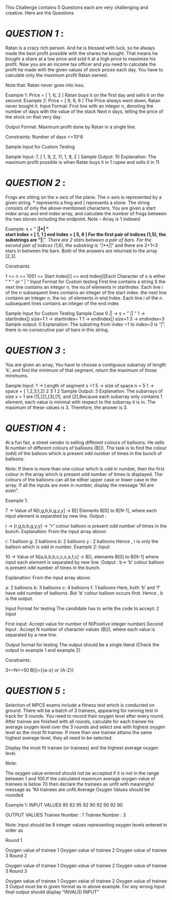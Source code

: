This Challenge contains 5 Questions each are very challenging and creative. Here are the Questions

# ***QUESTION 1*** :
Ratan is a crazy rich person. And he is blessed with luck, so he always made the best profit possible with the shares he bought. 
That means he bought a share at a low price and sold it at a high price to maximize his profit. 
Now you are an income tax officer and you need to calculate the profit he made with the given values of stock prices each day. 
You have to calculate only the maximum profit Ratan earned.

Note that: Ratan never goes into loss.

Example 1:
Price = [ 1, 6, 2 ]
Ratan buys it on the first day and sells it on the second. Example 2:
Price = [ 9, 8, 6 ] 
The Price always went down, Ratan never bought it.
Input Format:
First line with an integer n, denoting the number of days with the value of the stack
Next n days, telling the price of the stock on that very day.

Output Format:
Maximum profit done by Ratan in a single line.

Constraints:
Number of days <=10^8

Sample Input for Custom Testing

Sample Input: 7, [ 1, 9, 2, 11, 1, 9, 2 ]
Sample Output:  10
Explanation: The maximum profit possible is when Ratan buys it in 1 rupee and sells it in 11.


# ***QUESTION 2*** :

Frogs are sitting on the x-axis of the plane. The x-axis is represented by a given string. * represents a frog and | represents a stone.
The string consists of only the above-mentioned characters. You are given a start index array and end index array, 
and calculate the number of frogs between the two stones including the endpoint.
Note – Array is 1 indexed

Example:
 s = ” |**|*| ”  
start Index = [ 1, 1 ]
end Index = [ 5, 6 ]
For the first pair of indices (1,5), the substrings are “|**|*”. There are 2 stars between a pair of bars. 
For the second pair of indices (1,6), the substring is  “|**|*|” and there are 2+1=3 stars in between the bars. 
Both of the answers are returned to the array [2,3].

Constraints

1 <= n <= 1051 <= Start Index[i] <= end Index[i]Each Character of s is either  ” * ”  or  ” | “
Input Format for Custom testing
First line contains a string S the next line contains an integer n, the no.of elements in startIndex. 
Each line i of the n subsequent lines contains an integer of the start index. the next line contains an integer n, 
the no. of elements in end Index. Each line i of the n subsequent lines contains an integer of the end index  

Sample Input for Custom Testing
Sample Case 0
*|*|  → s = ” *|*| ”
1 → startindex[] size=1
1 → startindex= 1
1 → endindex[] size=1
3 → endindex=3
Sample output: 0
Explanation: The substring from index =1 to index=3 is “*|*”. there is no consecutive pair of bars in this string.


# ***QUESTION 3*** :

You are given an array, You have to choose a contiguous subarray of length ‘k’, and 
find the minimum of that segment, return the maximum of those minimums.

Sample Input:
1 →  Length of segment x =1
5 →  size of space n = 5
1 → space = [ 1,2,3,1,2]
2 
3 
1 
2 
Sample Output: 3
Explanation: The subarrays of size x = 1 are [1],[2],[3],[1], and [2],Because each subarray only contains 1 element, 
each value is minimal with respect to the subarray it is in. The maximum of these values is 3. Therefore, the answer is 3.


# ***QUESTION 4*** :

At a fun fair, a street vendor is selling different colours of balloons. He sells N number of different colours of balloons (B[]). 
The task is to find the colour (odd) of the balloon which is present odd number of times in the bunch of balloons.

Note: If there is more than one colour which is odd in number, then the first colour in the array which is present odd number of times is displayed. 
The colours of the balloons can all be either upper case or lower case in the array. If all the inputs are even in number, display the message “All are even”.

Example 1:

7  -> Value of N[r,g,b,b,g,y,y]  -> B[] Elements B[0] to B[N-1], where each input element is separated by new line.
Output :

r -> [r,g,b,b,g,y,y]  -> “r” colour balloon is present odd number of times in the bunch.
Explanation:
From the input array above:

r: 1 balloon
g: 2 balloons
b:  2 balloons
y : 2 balloons
Hence , r is only the balloon which is odd in number.
Example 2:
Input:

10 -> Value of N[a,b,b,b,c,c,c,a,f,c] -> B[], elements B[0] to B[N-1] where input each element is separated by new line.
Output :
b-> ‘b’ colour balloon is present odd number of times in the bunch.

Explanation:
From the input array above:

a: 2 balloons
b: 3 balloons 
c: 4 balloons 
f: 1 balloons 
Here, both ‘b’ and ‘f’ have odd number of balloons. But ‘b’ colour balloon occurs first.
Hence , b is the output.

Input Format for testing
The candidate has to write the code to accept: 2 input 

First input: Accept value for number of N(Positive integer number).Second Input : Accept N number of character values (B[]), 
where each value is separated by a new line.

Output format for testing
The output should be a single literal (Check the output in example 1 and example 2)

Constraints:

3<=N<=50
B[i]={{a-z} or {A-Z}}


# ***QUESTION 5*** :

Selection of MPCS exams include a fitness test which is conducted on ground. There will be a batch of 3 trainees, 
appearing for running test in track for 3 rounds. You need to record their oxygen level after every round. 
After trainee are finished with all rounds, calculate for each trainee his average oxygen level over the 3 rounds and 
select one with highest oxygen level as the most fit trainee. If more than one trainee attains the same highest average level, they all need to be selected.

Display the most fit trainee (or trainees) and the highest average oxygen level.

Note:

The oxygen value entered should not be accepted if it is not in the range between 1 and 100.If the calculated 
maximum average oxygen value of trainees is below 70 then declare the trainees as unfit with meaningful message as 
“All trainees are unfit.Average Oxygen Values should be rounded.

Example 1:
INPUT VALUES
95
92
95
92
90
92
90
92
90

OUTPUT VALUES
Trainee Number : 1
Trainee Number : 3

Note:
Input should be 9 integer values representing oxygen levels entered in order as

Round 1

Oxygen value of trainee 1
Oxygen value of trainee 2
Oxygen value of trainee 3
Round 2

Oxygen value of trainee 1
Oxygen value of trainee 2
Oxygen value of trainee 3
Round 3

Oxygen value of trainee 1
Oxygen value of trainee 2
Oxygen value of trainee 3
Output must be in given format as in above example. For any wrong input final output should display “INVALID INPUT”
